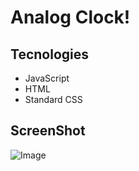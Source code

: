 # Analog Clock!

## Tecnologies

- JavaScript
- HTML
- Standard CSS

## ScreenShot

![Image](https://github.com/CINPIS/ExercisestoGetFit/blob/main/AnalogClock/Screenshot.png?raw=true "Analog Clock")
